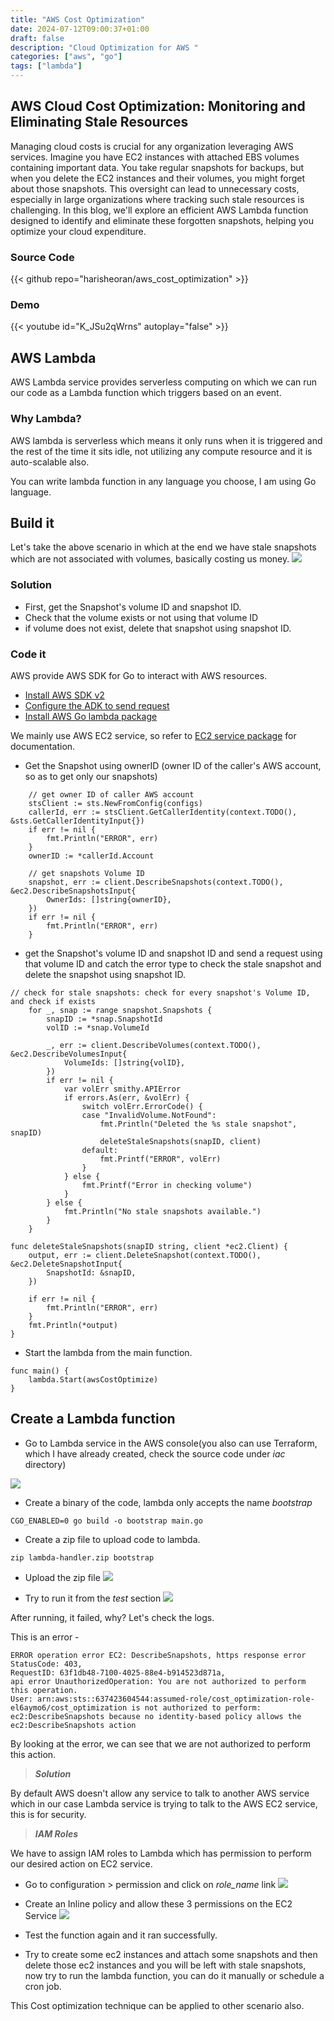 ```yaml
---
title: "AWS Cost Optimization"
date: 2024-07-12T09:00:37+01:00
draft: false
description: "Cloud Optimization for AWS "
categories: ["aws", "go"]
tags: ["lambda"]
---
```


## AWS Cloud Cost Optimization: Monitoring and Eliminating Stale Resources

Managing cloud costs is crucial for any organization leveraging AWS services. Imagine you have EC2 instances with attached EBS volumes containing important data. You take regular snapshots for backups, but when you delete the EC2 instances and their volumes, you might forget about those snapshots. This oversight can lead to unnecessary costs, especially in large organizations where tracking such stale resources is challenging. In this blog, we'll explore an efficient AWS Lambda function designed to identify and eliminate these forgotten snapshots, helping you optimize your cloud expenditure.

### Source Code
{{< github repo="harisheoran/aws_cost_optimization" >}}

### Demo
{{< youtube id="K_JSu2qWrns" autoplay="false" >}}


## AWS Lambda
AWS Lambda service provides serverless computing on which we can run our code as a Lambda function which triggers based on an event.

### Why Lambda?
AWS lambda is serverless which means it only runs when it is triggered and the rest of the time it sits idle, not utilizing any compute resource and it is auto-scalable also.

You can write lambda function in any language you choose, I am using Go language.

## Build it
Let's take the above scenario in which at the end we have stale snapshots which are not associated with volumes, basically costing us money.
![](./arch.png)

### Solution
- First, get the Snapshot's volume ID and snapshot ID.
- Check that the volume exists or not using that volume ID
- if volume does not exist, delete that snapshot using snapshot ID.

### Code it
AWS provide AWS SDK for Go to interact with AWS resources.

- [Install AWS SDK v2](https://aws.github.io/aws-sdk-go-v2/docs/getting-started/#install-the-aws-sdk-for-go-v2)
- [Configure the ADK to send request](https://aws.github.io/aws-sdk-go-v2/docs/configuring-sdk/)
- [Install AWS Go lambda package](https://github.com/aws/aws-lambda-go)

We mainly use AWS EC2 service, so refer to [EC2 service package](https://pkg.go.dev/github.com/aws/aws-sdk-go-v2/service/ec2) for documentation.

- Get the Snapshot using ownerID (owner ID of the caller's AWS account, so as to get only our snapshots)
```
	// get owner ID of caller AWS account
	stsClient := sts.NewFromConfig(configs)
	callerId, err := stsClient.GetCallerIdentity(context.TODO(), &sts.GetCallerIdentityInput{})
	if err != nil {
		fmt.Println("ERROR", err)
	}
	ownerID := *callerId.Account

	// get snapshots Volume ID
	snapshot, err := client.DescribeSnapshots(context.TODO(), &ec2.DescribeSnapshotsInput{
		OwnerIds: []string{ownerID},
	})
	if err != nil {
		fmt.Println("ERROR", err)
	}
```

- get the Snapshot's volume ID and snapshot ID and send a request using that volume ID and catch the error type to check the stale snapshot and delete the snapshot using snapshot ID.

```
// check for stale snapshots: check for every snapshot's Volume ID, and check if exists
	for _, snap := range snapshot.Snapshots {
		snapID := *snap.SnapshotId
		volID := *snap.VolumeId

		_, err := client.DescribeVolumes(context.TODO(), &ec2.DescribeVolumesInput{
			VolumeIds: []string{volID},
		})
		if err != nil {
			var volErr smithy.APIError
			if errors.As(err, &volErr) {
				switch volErr.ErrorCode() {
				case "InvalidVolume.NotFound":
					fmt.Println("Deleted the %s stale snapshot", snapID)
					deleteStaleSnapshots(snapID, client)
				default:
					fmt.Printf("ERROR", volErr)
				}
			} else {
				fmt.Printf("Error in checking volume")
			}
		} else {
			fmt.Println("No stale snapshots available.")
		}
	}

func deleteStaleSnapshots(snapID string, client *ec2.Client) {
	output, err := client.DeleteSnapshot(context.TODO(), &ec2.DeleteSnapshotInput{
		SnapshotId: &snapID,
	})

	if err != nil {
		fmt.Println("ERROR", err)
	}
	fmt.Println(*output)
}
```

- Start the lambda from the main function.
```
func main() {
	lambda.Start(awsCostOptimize)
}
```

## Create a Lambda function
- Go to Lambda service in the AWS console(you also can use Terraform, which I have already created, check the source code under *iac* directory)

![](./lambda.png)

- Create a binary of the code, lambda only accepts the name *bootstrap*

```CGO_ENABLED=0 go build -o bootstrap main.go```

- Create a zip file to upload code to lambda.

```zip lambda-handler.zip bootstrap```

- Upload the zip file
![](./zip.png)

- Try to run it from the *test* section
![](./test.png)

After running, it failed, why? Let's check the logs.

This is an error -
```
ERROR operation error EC2: DescribeSnapshots, https response error StatusCode: 403,
RequestID: 63f1db48-7100-4025-88e4-b914523d871a,
api error UnauthorizedOperation: You are not authorized to perform this operation.
User: arn:aws:sts::637423604544:assumed-role/cost_optimization-role-el6aymo6/cost_optimization is not authorized to perform: ec2:DescribeSnapshots because no identity-based policy allows the ec2:DescribeSnapshots action
```

By looking at the error, we can see that we are not authorized to perform this action.

> ***Solution***

By default AWS doesn't allow any service to talk to another AWS service which in our case Lambda service is trying to talk to the AWS EC2 service, this is for security.

> ***IAM Roles***

We have to assign IAM roles to Lambda which has permission to perform our desired action on EC2 service.

- Go to configuration > permission and click on *role_name* link
![](./role.png)

- Create an Inline policy and allow these 3 permissions on the EC2 Service
![](./policy.png)

- Test the function again and it ran successfully.

- Try to create some ec2 instances and attach some snapshots and then delete those ec2 instances and you will be left with stale snapshots, now try to run the lambda function, you can do it manually or schedule a cron job.

This Cost optimization technique can be applied to other scenario also.

